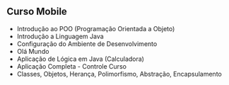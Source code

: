 ## Curso Mobile
- Introdução ao POO (Programação Orientada a Objeto)
- Introdução a Linguagem Java
- Configuração do Ambiente de Desenvolvimento
- Olá Mundo
- Aplicação de Lógica em Java (Calculadora)
- Aplicação Completa - Controle Curso
- Classes, Objetos, Herança, Polimorfismo, Abstração, Encapsulamento